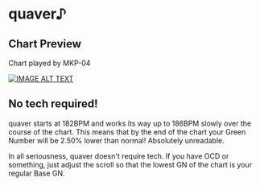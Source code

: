 # quaver♪

## Chart Preview
Chart played by MKP-04

[![IMAGE ALT TEXT](http://img.youtube.com/vi/WL_T-Ht3tP0/0.jpg)](https://youtu.be/WL_T-Ht3tP0?t=16 "[Beatmania IIDX 19 Lincle] quaver♪ (SPA Lv.12) - 手元付き")

## No tech required!

quaver starts at 182BPM and works its way up to 186BPM slowly over the course of the chart. This means that by the end of the chart your Green Number will be 2.50% lower than normal! Absolutely unreadable.

In all seriousness, quaver doesn't require tech. If you have OCD or something, just adjust the scroll so that the lowest GN of the chart is your regular Base GN.